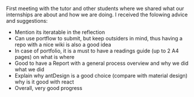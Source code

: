 First meeting with the tutor and other students where we shared what our internships are about and how we are doing. I received the folowing advice and suggestions:
* Mention its iteratable in the reflection
* Can use portflow to submit, but keep outsiders in mind, thus having a repo with a nice wiki is also a good idea
* In case of portfolio, it is a must to have a readings guide (up to 2 A4 pages) on what is where
* Good to have a Report with a general process overview and why we did what we did
* Explain why antDesign is a good choice (compare with material design) why is it good with react
* Overall, very good progress